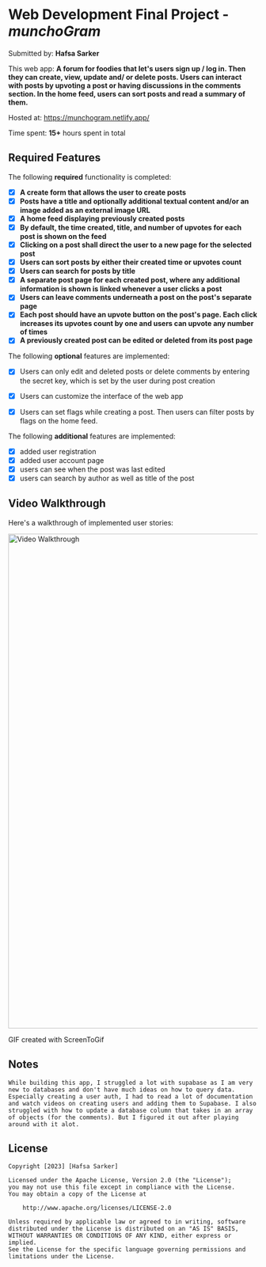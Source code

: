 # Web Development Final Project - *munchoGram*

Submitted by: **Hafsa Sarker**

This web app: **A forum for foodies that let's users sign up / log in. Then they can create, view, update and/ or delete posts. Users can interact with posts by upvoting a post or having discussions in the comments section. In the home feed, users can sort posts and read a summary of them.**

Hosted at: https://munchogram.netlify.app/

Time spent: **15+** hours spent in total

## Required Features

The following **required** functionality is completed:

- [X] **A create form that allows the user to create posts**
- [X] **Posts have a title and optionally additional textual content and/or an image added as an external image URL**
- [X] **A home feed displaying previously created posts**
- [X] **By default, the time created, title, and number of upvotes for each post is shown on the feed**
- [X] **Clicking on a post shall direct the user to a new page for the selected post**
- [X] **Users can sort posts by either their created time or upvotes count**
- [X] **Users can search for posts by title**
- [X] **A separate post page for each created post, where any additional information is shown is linked whenever a user clicks a post**
- [X] **Users can leave comments underneath a post on the post's separate page**
- [X] **Each post should have an upvote button on the post's page. Each click increases its upvotes count by one and users can upvote any number of times**
- [X] **A previously created post can be edited or deleted from its post page**

The following **optional** features are implemented:

- [X] Users can only edit and deleted posts or delete comments by entering the secret key, which is set by the user during post creation
- [X] Users can customize the interface of the web app
- [X] Users can set flags while creating a post. Then users can filter posts by flags on the home feed.


The following **additional** features are implemented:

* [X] added user registration
* [X] added user account page
* [X] users can see when the post was last edited
* [X] users can search by author as well as title of the post

## Video Walkthrough

Here's a walkthrough of implemented user stories:

<img src='.\munchoGram\public\munchoGram.gif' title='Video Walkthrough' width='1000' alt='Video Walkthrough' />

<!-- Replace this with whatever GIF tool you used! -->
GIF created with ScreenToGif 


## Notes

    While building this app, I struggled a lot with supabase as I am very new to databases and don't have much ideas on how to query data. Especially creating a user auth, I had to read a lot of documentation and watch videos on creating users and adding them to Supabase. I also struggled with how to update a database column that takes in an array of objects (for the comments). But I figured it out after playing around with it alot. 

## License

    Copyright [2023] [Hafsa Sarker]

    Licensed under the Apache License, Version 2.0 (the "License");
    you may not use this file except in compliance with the License.
    You may obtain a copy of the License at

        http://www.apache.org/licenses/LICENSE-2.0

    Unless required by applicable law or agreed to in writing, software
    distributed under the License is distributed on an "AS IS" BASIS,
    WITHOUT WARRANTIES OR CONDITIONS OF ANY KIND, either express or implied.
    See the License for the specific language governing permissions and
    limitations under the License.
